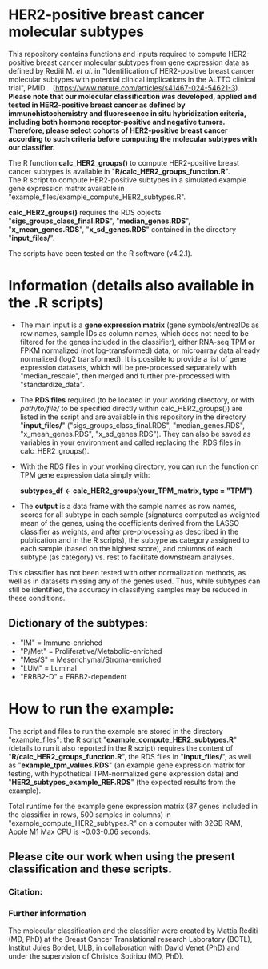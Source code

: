 # HER2-positive breast cancer molecular subtypes
This repository contains functions and inputs required to compute HER2-positive breast cancer molecular subtypes from gene expression data as defined by Rediti M. _et al_. in "Identification of HER2-positive breast cancer molecular subtypes with potential clinical implications in the ALTTO clinical trial", PMID... (https://www.nature.com/articles/s41467-024-54621-3). 
**Please note that our molecular classification was developed, applied and tested in HER2-positive breast cancer as defined by immunohistochemistry and fluorescence in situ hybridization criteria, including both hormone receptor-positive and negative tumors. Therefore, please select cohorts of HER2-positive breast cancer according to such criteria before computing the molecular subtypes with our classifier.**

The R function **calc_HER2_groups()** to compute HER2-positive breast cancer subtypes is available in "**R/calc_HER2_groups_function.R**".  
The R script to compute HER2-positive subtypes in a simulated example gene expression matrix available in "example_files/example_compute_HER2_subtypes.R".

**calc_HER2_groups()** requires the RDS objects "**sigs_groups_class_final.RDS**", "**median_genes.RDS**", "**x_mean_genes.RDS**", "**x_sd_genes.RDS**" contained in the directory "**input_files/**".

The scripts have been tested on the R software (v4.2.1).


# Information (details also available in the .R scripts)
- The main input is a **gene expression matrix** (gene symbols/entrezIDs as row names, sample IDs as column names, which does not need to be filtered for the genes included in the classifier), either RNA-seq TPM or FPKM normalized (not log-transformed) data, or microarray data already normalized (log2 transformed). 
It is possible to provide a list of gene expression datasets, which will be pre-processed separately with "median_rescale", then merged and further pre-processed with "standardize_data".
- The **RDS files** required (to be located in your working directory, or with _path/to/file/_ to be specified directly within calc_HER2_groups()) are listed in the script and are available in this repository in the directory "**input_files/**" ("sigs_groups_class_final.RDS", "median_genes.RDS", "x_mean_genes.RDS", "x_sd_genes.RDS"). They can also be saved as variables in your environment and called replacing the .RDS files in calc_HER2_groups().
- With the RDS files in your working directory, you can run the function on TPM gene expression data simply with:
  
  **subtypes_df <- calc_HER2_groups(your_TPM_matrix, type = "TPM")**
- The **output** is a data frame with the sample names as row names, scores for all subtype in each sample (signatures computed as weighted mean of the genes, using the coefficients derived from the LASSO classifier as weights, and after pre-processing as described in the publication and in the R scripts), the subtype as category assigned to each sample (based on the highest score), and columns of each subtype (as category) vs. rest to facilitate downstream analyses.

This classifier has not been tested with other normalization methods, as well as in datasets missing any of the genes used. Thus, while subtypes can still be identified, the accuracy in classifying samples may be reduced in these conditions.


## Dictionary of the subtypes:
- "IM" = Immune-enriched          
- "P/Met" = Proliferative/Metabolic-enriched  
- "Mes/S" = Mesenchymal/Stroma-enriched  
- "LUM" = Luminal  
- "ERBB2-D" = ERBB2-dependent  


# How to run the example:
The script and files to run the example are stored in the directory "example_files": the R script "**example_compute_HER2_subtypes.R**" (details to run it also reported in the R script) requires the content of "**R/calc_HER2_groups_function.R**", the RDS files in "**input_files/**", as well as "**example_tpm_values.RDS**" (an example gene expression matrix for testing, with hypothetical TPM-normalized gene expression data) and "**HER2_subtypes_example_REF.RDS**" (the expected results from the example).

Total runtime for the example gene expression matrix (87 genes included in the classifier in rows, 500 samples in columns) in "example_compute_HER2_subtypes.R" on a computer with 32GB RAM, Apple M1 Max CPU is ~0.03-0.06 seconds.

## Please cite our work when using the present classification and these scripts.

### Citation:

### Further information
The molecular classification and the classifier were created by Mattia Rediti (MD, PhD) at the Breast Cancer Translational research Laboratory (BCTL), Institut Jules Bordet, ULB, in collaboration with David Venet (PhD) and under the supervision of Christos Sotiriou (MD, PhD).




